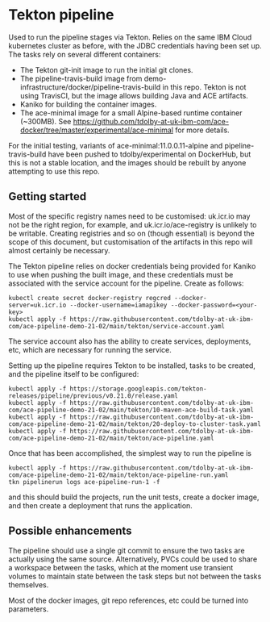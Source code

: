 # Tekton pipeline

Used to run the pipeline stages via Tekton. Relies on the same IBM Cloud kubernetes cluster as before, with the JDBC
credentials having been set up. The tasks rely on several different containers:

- The Tekton git-init image to run the initial git clones.
- The pipeline-travis-build image from demo-infrastructure/docker/pipeline-travis-build in this repo. Tekton is not using TravisCI, but the image allows building Java and ACE artifacts. 
- Kaniko for building the container images.
- The ace-minimal image for a small Alpine-based runtime container (~300MB). See https://github.com/tdolby-at-uk-ibm-com/ace-docker/tree/master/experimental/ace-minimal for more details.

For the initial testing, variants of ace-minimal:11.0.0.11-alpine and pipeline-travis-build have been pushed to tdolby/experimental on DockerHub, but this is not a stable location, and the images should be rebuilt by anyone attempting to use this repo.

## Getting started

 Most of the specific registry names need to be customised: uk.icr.io may not be the right region, for example, and uk.icr.io/ace-registry is unlikely to be writable. Creating registries and so on (though essential) is beyond the scope of this document, but customisation of the artifacts in this repo will almost certainly be necessary.

 The Tekton pipeline relies on docker credentials being provided for Kaniko to use when pushing the built image, and these credentials must be associated with the service account for the pipeline. Create as follows:
```
kubectl create secret docker-registry regcred --docker-server=uk.icr.io --docker-username=iamapikey --docker-password=<your-key>
kubectl apply -f https://raw.githubusercontent.com/tdolby-at-uk-ibm-com/ace-pipeline-demo-21-02/main/tekton/service-account.yaml
```
The service account also has the ability to create services, deployments, etc, which are necessary for running the service.

Setting up the pipeline requires Tekton to be installed, tasks to be created, and the pipeline itself to be configured:
```
kubectl apply -f https://storage.googleapis.com/tekton-releases/pipeline/previous/v0.21.0/release.yaml
kubectl apply -f https://raw.githubusercontent.com/tdolby-at-uk-ibm-com/ace-pipeline-demo-21-02/main/tekton/10-maven-ace-build-task.yaml
kubectl apply -f https://raw.githubusercontent.com/tdolby-at-uk-ibm-com/ace-pipeline-demo-21-02/main/tekton/20-deploy-to-cluster-task.yaml
kubectl apply -f https://raw.githubusercontent.com/tdolby-at-uk-ibm-com/ace-pipeline-demo-21-02/main/tekton/ace-pipeline.yaml
```

Once that has been accomplished, the simplest way to run the pipeline is
```
kubectl apply -f https://raw.githubusercontent.com/tdolby-at-uk-ibm-com/ace-pipeline-demo-21-02/main/tekton/ace-pipeline-run.yaml
tkn pipelinerun logs ace-pipeline-run-1 -f
```

and this should build the projects, run the unit tests, create a docker image, and then create a deployment that runs the application.

## Possible enhancements

The pipeline should use a single git commit to ensure the two tasks are actually using the same source. Alternatively, PVCs could be used to share a workspace between the tasks, which at the moment use transient volumes to maintain state between the task steps but not between the tasks themselves.

Most of the docker images, git repo references, etc could be turned into parameters.
